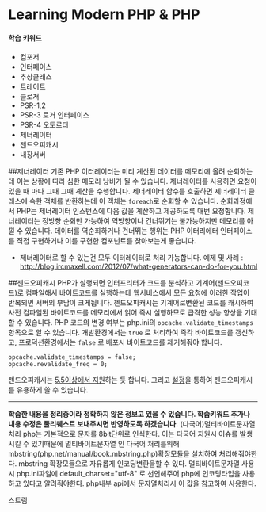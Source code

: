 # Learning Modern PHP & PHP
#### 학습 키워드
- 컴포저
- 인터페이스
- 추상클래스
- 트레이트
- 클로저
- PSR-1,2
- PSR-3 로거 인터페이스
- PSR-4 오토로더
- 제너레이터
- 젠드오피캐시
- 내장서버

##제너레이터
기존 PHP 이터레이터는 미리 계산된 데이터를 메모리에 올려 순회하는데 이는 상황에 따라 심한 메모리 낭비가 될 수 있습니다. 제너레이터를 사용하면 요청이 있을 때 마다 그때 그때 계산을 수행합니다.
제너레이터 함수를 호출하면 제너레이터 클래스에 속한 객체를 반환하는데 이 객체는 ```foreach```로 순회할 수 있습니다. 순회과정에서 PHP는 제너레이터 인스턴스에 다음 값을 계산하고 제공하도록 매번 요청합니다.
제너레이터는 정방향 순회만 가능하여 역방향이나 건너뛰기는 불가능하지만 메모리를 아낄 수 있습니다. 데이터를 역순회하거나 건너뛰는 행위는 PHP 이터리에터 인터페이스를 직접 구현하거나 이를 구현한 컴포넌트를 찾아보는게 좋습니다.
* 제너레이터로 할 수 있는건 모두 이터레이터로 처리 가능합니다.
예제 및 사례 :  http://blog.ircmaxell.com/2012/07/what-generators-can-do-for-you.html


##젠드오피캐시
PHP가 실행되면 인터프리터가 코드를 분석하고 기계어(젠드오피코드)로 컴파일해서 바이트코드를 실행하는데 웹서비스에서 모든 요청에 이러한 작업이 반복되면 서버의 부담이 크게됩니다. 젠드오피캐시는 기계어로변환된 코드를 캐시하여 사전 컴파일된 바이트코드를 메모리에서 읽어 즉시 실행하므로 급격한 성능 향상을 기대할 수 있습니다.
PHP 코드의 변경 여부는 php.ini의 ```opcache.validate_timestamps``` 항목으로 알 수 있습니다. 개발환경에서는 ```true``` 로 처리하여 즉각 바이트코드를 갱신하고, 프로덕션환경에서는 ```false``` 로 배포시 바이트코드를 제거해줘야 합니다.
```
opcache.validate_timestamps = false;
opcache.revalidate_freq = 0;
```
젠드오피캐시는 [5.5이상에서 지원](http://php.net/manual/en/intro.opcache.php)하는 듯 합니다.
그리고 [설정](http://bit.ly/php-config)을 통하여 젠드오피캐시를 유용하게 쓸 수 있습니다.

---
__학습한 내용을 정리중이라 정확하지 않은 정보고 있을 수 있습니다.
학습키워드 추가나 내용 수정은 풀리퀘스트 보내주시면 반영하도록 하겠습니다.__
(다국어)멀티바이트문자열처리
php는 기본적으로 문자를 8bit단위로 인식한다.
이는 다국어 지원시 이슈를 발생시킬 수 있기때문에 멀티바이트문자열 인 다국어 처리를위해 mbstring(php.net/manual/book.mbstring.php)확장모듈을 설치하여 처리해줘야한다. mbstring 확장모듈으로 자유롭게 인코딩변환을할 수 있다.
멀티바이트문자열 사용시 php.ini파일에 default_charset="utf-8" 로 선언해주어 php에 인코딩타입을 사용하고 있다고 알려줘야한다. php내부 api에서 문자열처리시 이 값을 참고하여 사용한다.

스트림
